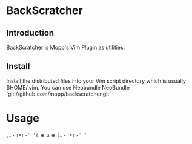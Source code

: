 # BackScratcher

## Introduction

BackScratcher is Mopp's Vim Plugin as utilities.


## Install

Install the distributed files into your Vim script directory which is usually $HOME/.vim.
You can use Neobundle
    NeoBundle 'git://github.com/mopp/backscratcher.git'


# Usage


    ,。・:*:・゜’( ☻ ω ☻ )。・:*:・゜’
